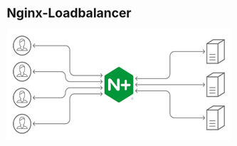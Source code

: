 # Nginx-Loadbalancer


<img src='images/NGINX-Plus-product-page_Load-Balancer@2x.png' width='900' height='250'>